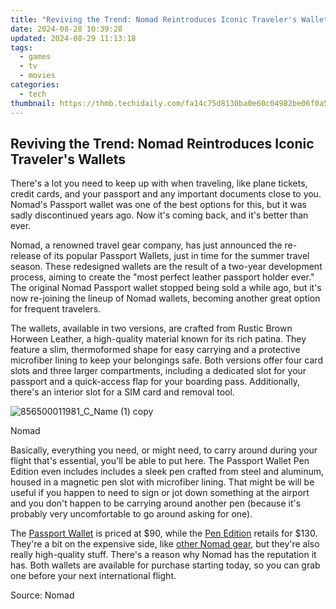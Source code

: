 ```yaml
---
title: "Reviving the Trend: Nomad Reintroduces Iconic Traveler's Wallets"
date: 2024-08-28 10:39:28
updated: 2024-08-29 11:13:18
tags:
  - games
  - tv
  - movies
categories:
  - tech
thumbnail: https://thmb.techidaily.com/fa14c75d8130ba0e60c04982be06f0a527e7ccaf343b8c78b71c24740e6fd540.jpg
---
```


## Reviving the Trend: Nomad Reintroduces Iconic Traveler's Wallets

There's a lot you need to keep up with when traveling, like plane tickets, credit cards, and your passport and any important documents close to you. Nomad's Passport wallet was one of the best options for this, but it was sadly discontinued years ago. Now it's coming back, and it's better than ever.

 Nomad, a renowned travel gear company, has just announced the re-release of its popular Passport Wallets, just in time for the summer travel season. These redesigned wallets are the result of a two-year development process, aiming to create the "most perfect leather passport holder ever." The original Nomad Passport wallet stopped being sold a while ago, but it's now re-joining the lineup of Nomad wallets, becoming another great option for frequent travelers.

 The wallets, available in two versions, are crafted from Rustic Brown Horween Leather, a high-quality material known for its rich patina. They feature a slim, thermoformed shape for easy carrying and a protective microfiber lining to keep your belongings safe. Both versions offer four card slots and three larger compartments, including a dedicated slot for your passport and a quick-access flap for your boarding pass. Additionally, there's an interior slot for a SIM card and removal tool.

![856500011981_C_Name (1) copy](https://static1.howtogeekimages.com/wordpress/wp-content/uploads/2024/06/856500011981_c_name-1-copy.jpg) 

Nomad 

 Basically, everything you need, or might need, to carry around during your flight that's essential, you'll be able to put here. The Passport Wallet Pen Edition even includes includes a sleek pen crafted from steel and aluminum, housed in a magnetic pen slot with microfiber lining. That might be will be useful if you happen to need to sign or jot down something at the airport and you don't happen to be carrying around another pen (because it's probably very uncomfortable to go around asking for one).

 The [Passport Wallet](https://shop-links.co/link/?exclusive=1&publisher_slug=itechdaily19598&url=https%3A%2F%2Fwww.anrdoezrs.net%2Flinks%2F3607085%2Ftype%2Fdlg%2Fsid%2FUUhtgUeUpU2003581%2Fhttps%3A%2F%2Fnomadgoods.com%2Fproducts%2Fpassport-wallet) is priced at $90, while the [Pen Edition](https://shop-links.co/link/?exclusive=1&publisher_slug=itechdaily19598&url=https%3A%2F%2Fwww.anrdoezrs.net%2Flinks%2F3607085%2Ftype%2Fdlg%2Fsid%2FUUhtgUeUpU2003581%2Fhttps%3A%2F%2Fnomadgoods.com%2Fproducts%2Fpassport-wallet-pen-edition) retails for $130\. They're a bit on the expensive side, like [other Nomad gear](https://youtube-videos.techidaily.com/2024-approved-captivate-crowds-mastering-hashtag-use-in-high-traffic-short-videos/), but they're also really high-quality stuff. There's a reason why Nomad has the reputation it has. Both wallets are available for purchase starting today, so you can grab one before your next international flight.

 Source: Nomad

<ins class="adsbygoogle"
     style="display:block"
     data-ad-format="autorelaxed"
     data-ad-client="ca-pub-7571918770474297"
     data-ad-slot="1223367746"></ins>



<ins class="adsbygoogle"
     style="display:block"
     data-ad-client="ca-pub-7571918770474297"
     data-ad-slot="8358498916"
     data-ad-format="auto"
     data-full-width-responsive="true"></ins>
